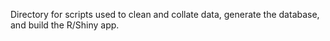 Directory for scripts used to clean and collate data, generate the database, and build the R/Shiny app.
